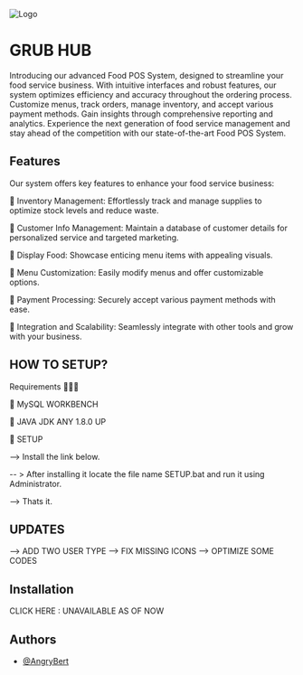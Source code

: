 
![Logo](https://uploads-ssl.webflow.com/62aae3a2134cd27204efacc7/62b46100adfdfbc7326c7211_3957701.jpeg)




# GRUB HUB

Introducing our advanced Food POS System, designed to streamline your food service business. With intuitive interfaces and robust features, our system optimizes efficiency and accuracy throughout the ordering process. Customize menus, track orders, manage inventory, and accept various payment methods. Gain insights through comprehensive reporting and analytics. Experience the next generation of food service management and stay ahead of the competition with our state-of-the-art Food POS System.


## Features

Our system offers key features to enhance your food service business:

🫰 Inventory Management: Effortlessly track and manage supplies to optimize stock levels and reduce waste.

🫰 Customer Info Management: Maintain a database of customer details for personalized service and targeted marketing.

🫰 Display Food: Showcase enticing menu items with appealing visuals.

🫰 Menu Customization: Easily modify menus and offer customizable options.

🫰 Payment Processing: Securely accept various payment methods with ease.

🫰 Integration and Scalability: Seamlessly integrate with other tools and grow with your business.
## HOW TO SETUP?

Requirements 👨🏻‍💻

📁 MySQL WORKBENCH

📁 JAVA JDK ANY 1.8.0 UP


🫱 SETUP

--> Install the link below.

-- > After installing it locate the file name SETUP.bat
and run it using Administrator.

--> Thats it.


## UPDATES 
--> ADD TWO USER TYPE
--> FIX MISSING ICONS
--> OPTIMIZE SOME CODES



## Installation

CLICK HERE : 
UNAVAILABLE AS OF NOW


    
## Authors

- [@AngryBert](https://github.com/AngryBert09)


